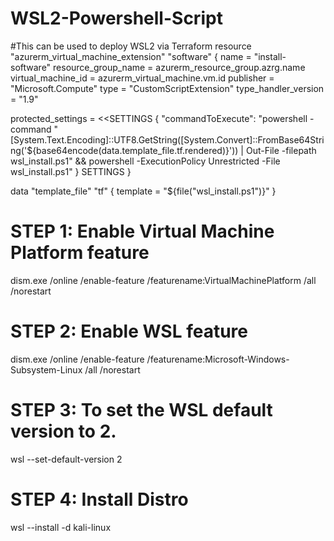 # WSL2-Powershell-Script

#This can be used to deploy WSL2 via Terraform
resource "azurerm_virtual_machine_extension" "software" {
  name                 = "install-software"
  resource_group_name  = azurerm_resource_group.azrg.name
  virtual_machine_id   = azurerm_virtual_machine.vm.id
  publisher            = "Microsoft.Compute"
  type                 = "CustomScriptExtension"
  type_handler_version = "1.9"

  protected_settings = <<SETTINGS
  {
    "commandToExecute": "powershell -command \"[System.Text.Encoding]::UTF8.GetString([System.Convert]::FromBase64String('${base64encode(data.template_file.tf.rendered)}')) | Out-File -filepath wsl_install.ps1\" && powershell -ExecutionPolicy Unrestricted -File wsl_install.ps1"
  }
  SETTINGS
}

data "template_file" "tf" {
    template = "${file("wsl_install.ps1")}"
} 

# STEP 1: Enable Virtual Machine Platform feature
dism.exe /online /enable-feature /featurename:VirtualMachinePlatform /all /norestart

# STEP 2: Enable WSL feature
dism.exe /online /enable-feature /featurename:Microsoft-Windows-Subsystem-Linux /all /norestart

# STEP 3: To set the WSL default version to 2.
wsl --set-default-version 2

# STEP 4: Install Distro
wsl --install -d kali-linux
